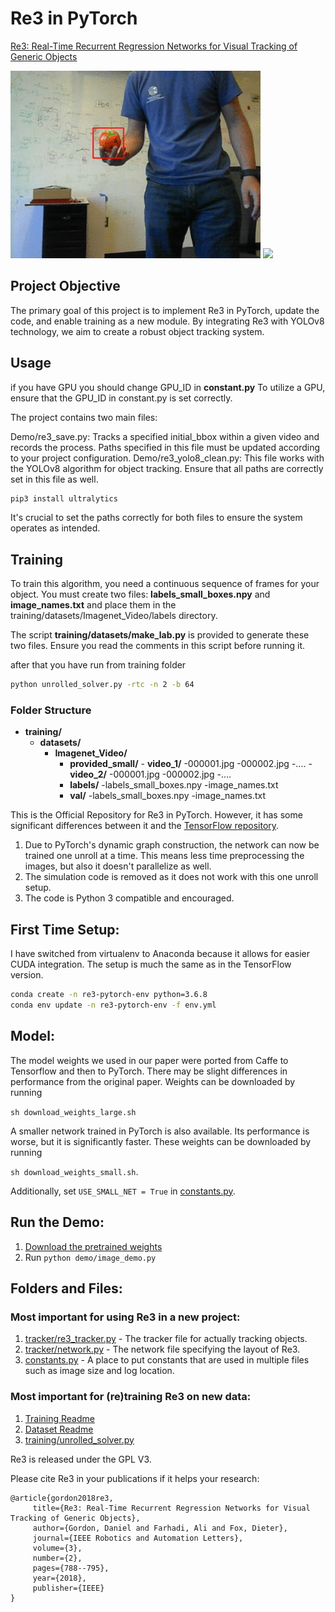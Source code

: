 # Re3 in PyTorch
[Re3: Real-Time Recurrent Regression Networks for Visual Tracking of Generic Objects](https://danielgordon10.github.io/pdfs/re3.pdf)

<img src="/demo/sample_1.gif" height="300"/> <img src="/demo/sample_2.gif" height="300"/>


## Project Objective

The primary goal of this project is to implement Re3 in PyTorch, update the code, and enable training as a new module. By integrating Re3 with YOLOv8 technology, we aim to create a robust object tracking system.



## Usage

if you have GPU you should change GPU_ID in **constant.py**
To utilize a GPU, ensure that the GPU_ID in constant.py is set correctly.

The project contains two main files:

Demo/re3_save.py: Tracks a specified initial_bbox within a given video and records the process. Paths specified in this file must be updated according to your project configuration.
Demo/re3_yolo8_clean.py: This file works with the YOLOv8 algorithm for object tracking. Ensure that all paths are correctly set in this file as well.

```bash
pip3 install ultralytics
```

It's crucial to set the paths correctly for both files to ensure the system operates as intended.







## Training

To train this algorithm, you need a continuous sequence of frames for your object. You must create two files: **labels_small_boxes.npy** and **image_names.txt** and place them in the training/datasets/Imagenet_Video/labels directory.

The script **training/datasets/make_lab.py** is provided to generate these two files. Ensure you read the comments in this script before running it.

after that you have run from training folder

```bash
python unrolled_solver.py -rtc -n 2 -b 64
```
###  Folder Structure

 - **training/**
    - **datasets/**
      - **Imagenet_Video/**
          - **provided_small/**
                - **video_1/**
                    -000001.jpg
                    -000002.jpg
                    -....
                    - **video_2/**
                    -000001.jpg
                    -000002.jpg
                    -....
          - **labels/**
               -labels_small_boxes.npy
               -image_names.txt
          - **val/**
               -labels_small_boxes.npy
               -image_names.txt


This is the Official Repository for Re3 in PyTorch. However, it has some significant differences between it and the [TensorFlow repository](https://github.com/danielgordon10/re3-tensorflow).
1. Due to PyTorch's dynamic graph construction, the network can now be trained one unroll at a time. This means less time preprocessing the images, but also it doesn't parallelize as well.
1. The simulation code is removed as it does not work with this one unroll setup.
1. The code is Python 3 compatible and encouraged.

## First Time Setup:
I have switched from virtualenv to Anaconda because it allows for easier CUDA integration. The setup is much the same as in the TensorFlow version.
```bash
conda create -n re3-pytorch-env python=3.6.8
conda env update -n re3-pytorch-env -f env.yml
```

## Model:
The model weights we used in our paper were ported from Caffe to Tensorflow and then to PyTorch. There may be slight differences in performance from the original paper.
Weights can be downloaded by running 

`sh download_weights_large.sh`

A smaller network trained in PyTorch is also available. Its performance is worse, but it is significantly faster.
These weights can be downloaded by running 

`sh download_weights_small.sh`.

Additionally, set `USE_SMALL_NET = True` in [constants.py](constants.py).

## Run the Demo:
1. [Download the pretrained weights](#model)
1. Run `python demo/image_demo.py`


## Folders and Files:
### Most important for using Re3 in a new project:
1. [tracker/re3_tracker.py](tracker/re3_tracker.py) - The tracker file for actually tracking objects.
1. [tracker/network.py](tracker/network.py) - The network file specifying the layout of Re3.
1. [constants.py](constants.py) - A place to put constants that are used in multiple files such as image size and log location.

### Most important for (re)training Re3 on new data:
1. [Training Readme](training/README.md)
1. [Dataset Readme](training/datasets/README.md)
1. [training/unrolled_solver.py](training/unrolled_solver.py)

Re3 is released under the GPL V3.

Please cite Re3 in your publications if it helps your research:
```
@article{gordon2018re3,
     title={Re3: Real-Time Recurrent Regression Networks for Visual Tracking of Generic Objects},
     author={Gordon, Daniel and Farhadi, Ali and Fox, Dieter},
     journal={IEEE Robotics and Automation Letters},
     volume={3},
     number={2},
     pages={788--795},
     year={2018},
     publisher={IEEE}
}
```
